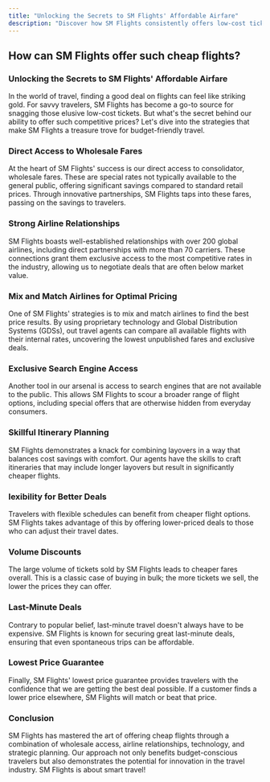 ```yaml
---
title: "Unlocking the Secrets to SM Flights' Affordable Airfare"
description: "Discover how SM Flights consistently offers low-cost tickets. Learn the strategies behind our competitive prices and why savvy travelers choose us for budget-friendly travel."
---
```


## How can SM Flights offer such cheap flights?

### Unlocking the Secrets to SM Flights' Affordable Airfare

In the world of travel, finding a good deal on flights can feel like striking gold. For savvy travelers, SM Flights has become a go-to source for snagging those elusive low-cost tickets. But what's the secret behind our ability to offer such competitive prices? Let's dive into the strategies that make SM Flights a treasure trove for budget-friendly travel.

### Direct Access to Wholesale Fares

At the heart of SM Flights' success is our direct access to consolidator, wholesale fares. These are special rates not typically available to the general public, offering significant savings compared to standard retail prices. Through innovative partnerships, SM Flights taps into these fares, passing on the savings to travelers.

### Strong Airline Relationships

SM Flights boasts well-established relationships with over 200 global airlines, including direct partnerships with more than 70 carriers. These connections grant them exclusive access to the most competitive rates in the industry, allowing us to negotiate deals that are often below market value.

### Mix and Match Airlines for Optimal Pricing

One of SM Flights' strategies is to mix and match airlines to find the best price results. By using proprietary technology and Global Distribution Systems (GDSs), out travel agents can compare all available flights with their internal rates, uncovering the lowest unpublished fares and exclusive deals.

### Exclusive Search Engine Access

Another tool in our arsenal is access to search engines that are not available to the public. This allows SM Flights to scour a broader range of flight options, including special offers that are otherwise hidden from everyday consumers.

### Skillful Itinerary Planning

SM Flights demonstrates a knack for combining layovers in a way that balances cost savings with comfort. Our agents have the skills to craft itineraries that may include longer layovers but result in significantly cheaper flights.

### lexibility for Better Deals

Travelers with flexible schedules can benefit from cheaper flight options. SM Flights takes advantage of this by offering lower-priced deals to those who can adjust their travel dates.

### Volume Discounts

The large volume of tickets sold by SM Flights leads to cheaper fares overall. This is a classic case of buying in bulk; the more tickets we sell, the lower the prices they can offer.

### Last-Minute Deals

Contrary to popular belief, last-minute travel doesn't always have to be expensive. SM Flights is known for securing great last-minute deals, ensuring that even spontaneous trips can be affordable.

### Lowest Price Guarantee

Finally, SM Flights' lowest price guarantee provides travelers with the confidence that we are getting the best deal possible. If a customer finds a lower price elsewhere, SM Flights will match or beat that price.

### Conclusion

SM Flights has mastered the art of offering cheap flights through a combination of wholesale access, airline relationships, technology, and strategic planning. Our approach not only benefits budget-conscious travelers but also demonstrates the potential for innovation in the travel industry. SM Flights is about smart travel!
